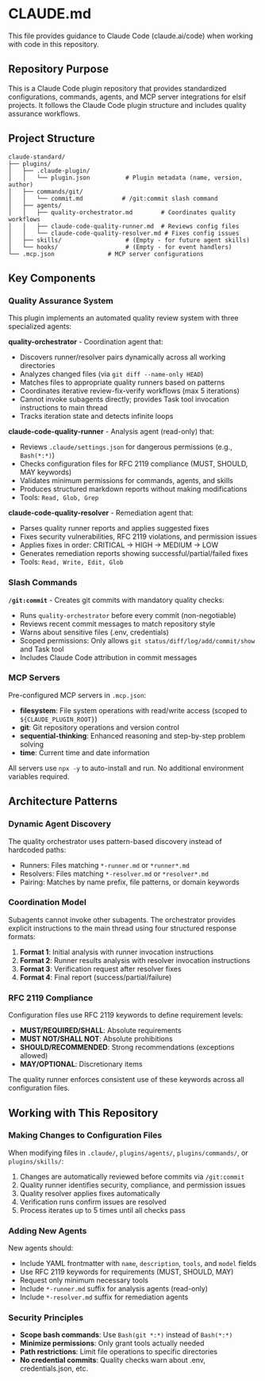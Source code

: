 # CLAUDE.md

This file provides guidance to Claude Code (claude.ai/code) when working with code in this repository.

## Repository Purpose

This is a Claude Code plugin repository that provides standardized configurations, commands, agents, and MCP server integrations for elsif projects. It follows the Claude Code plugin structure and includes quality assurance workflows.

## Project Structure

```
claude-standard/
├── plugins/
│   ├── .claude-plugin/
│   │   └── plugin.json          # Plugin metadata (name, version, author)
│   ├── commands/git/
│   │   └── commit.md           # /git:commit slash command
│   ├── agents/
│   │   ├── quality-orchestrator.md        # Coordinates quality workflows
│   │   ├── claude-code-quality-runner.md  # Reviews config files
│   │   └── claude-code-quality-resolver.md # Fixes config issues
│   ├── skills/                  # (Empty - for future agent skills)
│   └── hooks/                   # (Empty - for event handlers)
└── .mcp.json               # MCP server configurations
```

## Key Components

### Quality Assurance System

This plugin implements an automated quality review system with three specialized agents:

**quality-orchestrator** - Coordination agent that:
- Discovers runner/resolver pairs dynamically across all working directories
- Analyzes changed files (via `git diff --name-only HEAD`)
- Matches files to appropriate quality runners based on patterns
- Coordinates iterative review-fix-verify workflows (max 5 iterations)
- Cannot invoke subagents directly; provides Task tool invocation instructions to main thread
- Tracks iteration state and detects infinite loops

**claude-code-quality-runner** - Analysis agent (read-only) that:
- Reviews `.claude/settings.json` for dangerous permissions (e.g., `Bash(*:*)`)
- Checks configuration files for RFC 2119 compliance (MUST, SHOULD, MAY keywords)
- Validates minimum permissions for commands, agents, and skills
- Produces structured markdown reports without making modifications
- Tools: `Read, Glob, Grep`

**claude-code-quality-resolver** - Remediation agent that:
- Parses quality runner reports and applies suggested fixes
- Fixes security vulnerabilities, RFC 2119 violations, and permission issues
- Applies fixes in order: CRITICAL → HIGH → MEDIUM → LOW
- Generates remediation reports showing successful/partial/failed fixes
- Tools: `Read, Write, Edit, Glob`

### Slash Commands

**`/git:commit`** - Creates git commits with mandatory quality checks:
- Runs `quality-orchestrator` before every commit (non-negotiable)
- Reviews recent commit messages to match repository style
- Warns about sensitive files (.env, credentials)
- Scoped permissions: Only allows `git status/diff/log/add/commit/show` and Task tool
- Includes Claude Code attribution in commit messages

### MCP Servers

Pre-configured MCP servers in `.mcp.json`:
- **filesystem**: File system operations with read/write access (scoped to `${CLAUDE_PLUGIN_ROOT}`)
- **git**: Git repository operations and version control
- **sequential-thinking**: Enhanced reasoning and step-by-step problem solving
- **time**: Current time and date information

All servers use `npx -y` to auto-install and run. No additional environment variables required.

## Architecture Patterns

### Dynamic Agent Discovery

The quality orchestrator uses pattern-based discovery instead of hardcoded paths:
- Runners: Files matching `*-runner.md` or `*runner*.md`
- Resolvers: Files matching `*-resolver.md` or `*resolver*.md`
- Pairing: Matches by name prefix, file patterns, or domain keywords

### Coordination Model

Subagents cannot invoke other subagents. The orchestrator provides explicit instructions to the main thread using four structured response formats:
1. **Format 1**: Initial analysis with runner invocation instructions
2. **Format 2**: Runner results analysis with resolver invocation instructions
3. **Format 3**: Verification request after resolver fixes
4. **Format 4**: Final report (success/partial/failure)

### RFC 2119 Compliance

Configuration files use RFC 2119 keywords to define requirement levels:
- **MUST/REQUIRED/SHALL**: Absolute requirements
- **MUST NOT/SHALL NOT**: Absolute prohibitions
- **SHOULD/RECOMMENDED**: Strong recommendations (exceptions allowed)
- **MAY/OPTIONAL**: Discretionary items

The quality runner enforces consistent use of these keywords across all configuration files.

## Working with This Repository

### Making Changes to Configuration Files

When modifying files in `.claude/`, `plugins/agents/`, `plugins/commands/`, or `plugins/skills/`:
1. Changes are automatically reviewed before commits via `/git:commit`
2. Quality runner identifies security, compliance, and permission issues
3. Quality resolver applies fixes automatically
4. Verification runs confirm issues are resolved
5. Process iterates up to 5 times until all checks pass

### Adding New Agents

New agents should:
- Include YAML frontmatter with `name`, `description`, `tools`, and `model` fields
- Use RFC 2119 keywords for requirements (MUST, SHOULD, MAY)
- Request only minimum necessary tools
- Include `*-runner.md` suffix for analysis agents (read-only)
- Include `*-resolver.md` suffix for remediation agents

### Security Principles

- **Scope bash commands**: Use `Bash(git *:*)` instead of `Bash(*:*)`
- **Minimize permissions**: Only grant tools actually needed
- **Path restrictions**: Limit file operations to specific directories
- **No credential commits**: Quality checks warn about .env, credentials.json, etc.
